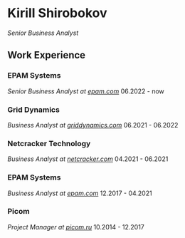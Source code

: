 # Kirill Shirobokov

*Senior Business Analyst*

## Work Experience

### EPAM Systems
*Senior Business Analyst at [epam.com](https://epam.com/)*
06.2022 - now

### Grid Dynamics
*Business Analyst at [griddynamics.com](https://www.griddynamics.com/)*
06.2021 - 06.2022

### Netcracker Technology
*Business Analyst at [netcracker.com](https://www.netcracker.com/)*
04.2021 - 06.2021

### EPAM Systems
*Business Analyst at [epam.com](https://epam.com/)*
12.2017 - 04.2021

### Picom
*Project Manager at [picom.ru](https://picom.ru/)*
10.2014 - 12.2017
